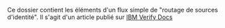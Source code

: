 Ce dossier contient les éléments d'un flux simple de "routage de sources d'identité". Il s'agit d'un article publié sur [IBM Verify Docs](https://docs.verify.ibm.com/docs/flow-designer-identity-source-routing)

<!-- v2.3.7 : caits-prod-app-gp_webui_20241231T141649-4_en_fr -->